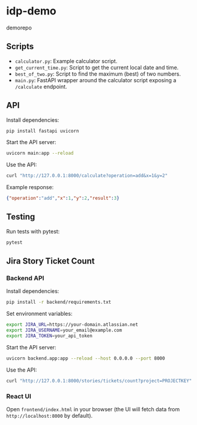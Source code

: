 # idp-demo
demorepo

## Scripts

- `calculator.py`: Example calculator script.
- `get_current_time.py`: Script to get the current local date and time.
- `best_of_two.py`: Script to find the maximum (best) of two numbers.
- `main.py`: FastAPI wrapper around the calculator script exposing a `/calculate` endpoint.

## API

Install dependencies:

```bash
pip install fastapi uvicorn
```

Start the API server:

```bash
uvicorn main:app --reload
```

Use the API:

```bash
curl "http://127.0.0.1:8000/calculate?operation=add&x=1&y=2"
```

Example response:

```json
{"operation":"add","x":1,"y":2,"result":3}
```

## Testing

Run tests with pytest:

```bash
pytest
```

## Jira Story Ticket Count

### Backend API

Install dependencies:

```bash
pip install -r backend/requirements.txt
```

Set environment variables:

```bash
export JIRA_URL=https://your-domain.atlassian.net
export JIRA_USERNAME=your_email@example.com
export JIRA_TOKEN=your_api_token
```

Start the API server:

```bash
uvicorn backend.app:app --reload --host 0.0.0.0 --port 8000
```

Use the API:

```bash
curl "http://127.0.0.1:8000/stories/tickets/count?project=PROJECTKEY"
```

### React UI

Open `frontend/index.html` in your browser (the UI will fetch data from `http://localhost:8000` by default).
